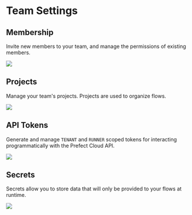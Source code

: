 # Team Settings <Badge text="Cloud"/>

## Membership

Invite new members to your team, and manage the permissions of existing members.

![](/cloud/ui/team-members.png)

## Projects

Manage your team's projects. Projects are used to organize flows.

![](/cloud/ui/team-projects.png)

## API Tokens

Generate and manage `TENANT` and `RUNNER` scoped tokens for interacting programmatically with the Prefect Cloud API.

![](/cloud/ui/team-api-tokens.png)

## Secrets

Secrets allow you to store data that will only be provided to your flows at runtime.

![](/cloud/ui/team-secrets.png)
